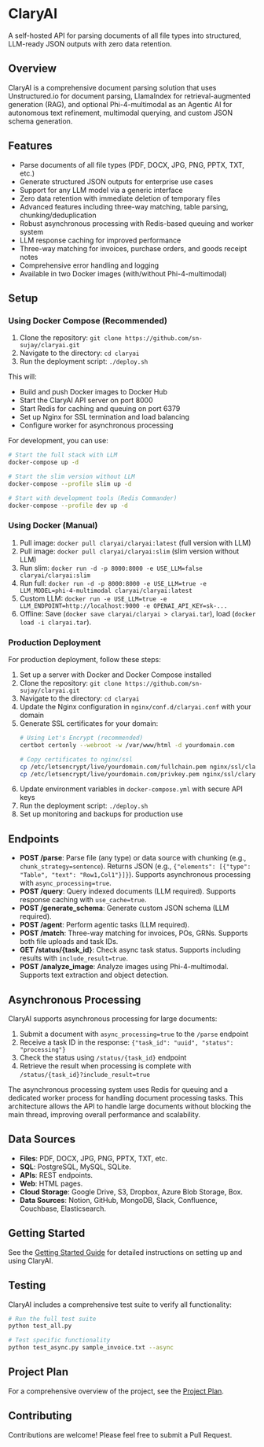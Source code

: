# ClaryAI

A self-hosted API for parsing documents of all file types into structured, LLM-ready JSON outputs with zero data retention.

## Overview

ClaryAI is a comprehensive document parsing solution that uses Unstructured.io for document parsing, LlamaIndex for retrieval-augmented generation (RAG), and optional Phi-4-multimodal as an Agentic AI for autonomous text refinement, multimodal querying, and custom JSON schema generation.

## Features

- Parse documents of all file types (PDF, DOCX, JPG, PNG, PPTX, TXT, etc.)
- Generate structured JSON outputs for enterprise use cases
- Support for any LLM model via a generic interface
- Zero data retention with immediate deletion of temporary files
- Advanced features including three-way matching, table parsing, chunking/deduplication
- Robust asynchronous processing with Redis-based queuing and worker system
- LLM response caching for improved performance
- Three-way matching for invoices, purchase orders, and goods receipt notes
- Comprehensive error handling and logging
- Available in two Docker images (with/without Phi-4-multimodal)

## Setup

### Using Docker Compose (Recommended)

1. Clone the repository: `git clone https://github.com/sn-sujay/claryai.git`
2. Navigate to the directory: `cd claryai`
3. Run the deployment script: `./deploy.sh`

This will:
- Build and push Docker images to Docker Hub
- Start the ClaryAI API server on port 8000
- Start Redis for caching and queuing on port 6379
- Set up Nginx for SSL termination and load balancing
- Configure worker for asynchronous processing

For development, you can use:
```bash
# Start the full stack with LLM
docker-compose up -d

# Start the slim version without LLM
docker-compose --profile slim up -d

# Start with development tools (Redis Commander)
docker-compose --profile dev up -d
```

### Using Docker (Manual)

1. Pull image: `docker pull claryai/claryai:latest` (full version with LLM)
2. Pull image: `docker pull claryai/claryai:slim` (slim version without LLM)
3. Run slim: `docker run -d -p 8000:8000 -e USE_LLM=false claryai/claryai:slim`
4. Run full: `docker run -d -p 8000:8000 -e USE_LLM=true -e LLM_MODEL=phi-4-multimodal claryai/claryai:latest`
5. Custom LLM: `docker run -e USE_LLM=true -e LLM_ENDPOINT=http://localhost:9000 -e OPENAI_API_KEY=sk-...`
6. Offline: Save (`docker save claryai/claryai > claryai.tar`), load (`docker load -i claryai.tar`).

### Production Deployment

For production deployment, follow these steps:

1. Set up a server with Docker and Docker Compose installed
2. Clone the repository: `git clone https://github.com/sn-sujay/claryai.git`
3. Navigate to the directory: `cd claryai`
4. Update the Nginx configuration in `nginx/conf.d/claryai.conf` with your domain
5. Generate SSL certificates for your domain:
   ```bash
   # Using Let's Encrypt (recommended)
   certbot certonly --webroot -w /var/www/html -d yourdomain.com

   # Copy certificates to nginx/ssl
   cp /etc/letsencrypt/live/yourdomain.com/fullchain.pem nginx/ssl/claryai.crt
   cp /etc/letsencrypt/live/yourdomain.com/privkey.pem nginx/ssl/claryai.key
   ```
6. Update environment variables in `docker-compose.yml` with secure API keys
7. Run the deployment script: `./deploy.sh`
8. Set up monitoring and backups for production use

## Endpoints

- **POST /parse**: Parse file (any type) or data source with chunking (e.g., `chunk_strategy=sentence`). Returns JSON (e.g., `{"elements": [{"type": "Table", "text": "Row1,Col1"}]}`). Supports asynchronous processing with `async_processing=true`.
- **POST /query**: Query indexed documents (LLM required). Supports response caching with `use_cache=true`.
- **POST /generate_schema**: Generate custom JSON schema (LLM required).
- **POST /agent**: Perform agentic tasks (LLM required).
- **POST /match**: Three-way matching for invoices, POs, GRNs. Supports both file uploads and task IDs.
- **GET /status/{task_id}**: Check async task status. Supports including results with `include_result=true`.
- **POST /analyze_image**: Analyze images using Phi-4-multimodal. Supports text extraction and object detection.

## Asynchronous Processing

ClaryAI supports asynchronous processing for large documents:

1. Submit a document with `async_processing=true` to the `/parse` endpoint
2. Receive a task ID in the response: `{"task_id": "uuid", "status": "processing"}`
3. Check the status using `/status/{task_id}` endpoint
4. Retrieve the result when processing is complete with `/status/{task_id}?include_result=true`

The asynchronous processing system uses Redis for queuing and a dedicated worker process for handling document processing tasks. This architecture allows the API to handle large documents without blocking the main thread, improving overall performance and scalability.

## Data Sources

- **Files**: PDF, DOCX, JPG, PNG, PPTX, TXT, etc.
- **SQL**: PostgreSQL, MySQL, SQLite.
- **APIs**: REST endpoints.
- **Web**: HTML pages.
- **Cloud Storage**: Google Drive, S3, Dropbox, Azure Blob Storage, Box.
- **Data Sources**: Notion, GitHub, MongoDB, Slack, Confluence, Couchbase, Elasticsearch.

## Getting Started

See the [Getting Started Guide](Documentation/get_started.markdown) for detailed instructions on setting up and using ClaryAI.

## Testing

ClaryAI includes a comprehensive test suite to verify all functionality:

```bash
# Run the full test suite
python test_all.py

# Test specific functionality
python test_async.py sample_invoice.txt --async
```

## Project Plan

For a comprehensive overview of the project, see the [Project Plan](Documentation/project_plan.markdown).

## Contributing

Contributions are welcome! Please feel free to submit a Pull Request.
